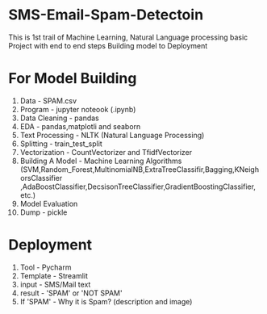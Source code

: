 # SMS-Email-Spam-Detectoin
This is 1st trail of Machine Learning, Natural Language processing basic Project with end to end steps Building model to Deployment

 # For Model Building
1. Data - SPAM.csv
2. Program - jupyter noteook (.ipynb)
3. Data Cleaning - pandas
4. EDA - pandas,matplotli and seaborn
5. Text Processing - NLTK (Natural Language Processing)
6. Splitting - train_test_split
7. Vectorization - CountVectorizer and TfidfVectorizer
8. Building A Model - Machine Learning Algorithms (SVM,Random_Forest,MultinomialNB,ExtraTreeClassifir,Bagging,KNeighorsClassifier
                                                   ,AdaBoostClassifier,DecsisonTreeClassifier,GradientBoostingClassifier, etc.)
9. Model Evaluation
10. Dump - pickle

 # Deployment
1. Tool - Pycharm
2. Template - Streamlit
3. input - SMS/Mail text
4. result - 'SPAM' or 'NOT SPAM'
5. If 'SPAM' - Why it is Spam? (description and image) 
